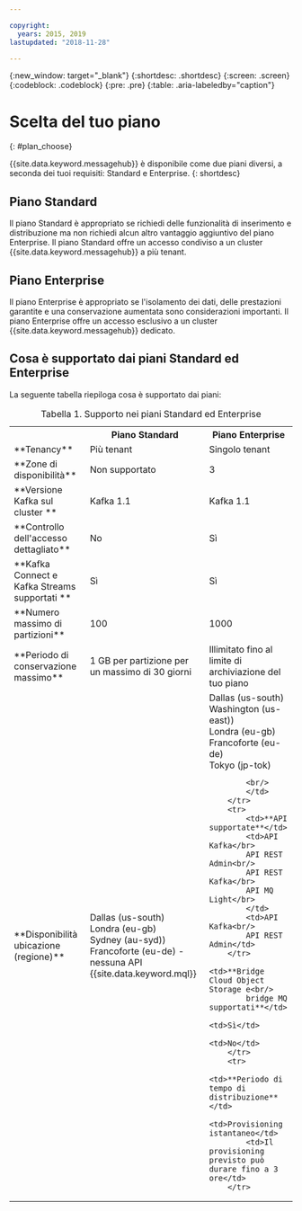 ```yaml
---

copyright:
  years: 2015, 2019
lastupdated: "2018-11-28"

---
```


{:new_window: target="_blank"}
{:shortdesc: .shortdesc}
{:screen: .screen}
{:codeblock: .codeblock}
{:pre: .pre}
{:table: .aria-labeledby="caption"}

# Scelta del tuo piano 
{: #plan_choose}

{{site.data.keyword.messagehub}} è disponibile come due piani diversi, a seconda dei tuoi requisiti: Standard e Enterprise.
{: shortdesc}

## Piano Standard

Il piano Standard è appropriato se richiedi delle funzionalità di inserimento e distribuzione ma non richiedi alcun altro vantaggio aggiuntivo del piano Enterprise. Il piano Standard offre un accesso condiviso a un cluster {{site.data.keyword.messagehub}} a più tenant.

## Piano Enterprise 

Il piano Enterprise è appropriato se l'isolamento dei dati, delle prestazioni garantite e una conservazione aumentata sono considerazioni importanti. Il piano Enterprise offre un accesso esclusivo a un cluster {{site.data.keyword.messagehub}} dedicato.

## Cosa è supportato dai piani Standard ed Enterprise

La seguente tabella riepiloga cosa è supportato dai piani:

<table>
    <caption>Tabella 1. Supporto nei piani Standard ed Enterprise</caption>
      <tr>
	        <th></th>
		    <th>Piano Standard</th>
		    <th>Piano Enterprise</th>
        </tr>
		<tr>
			<td>**Tenancy**</td>
			<td>Più tenant </td>
			<td>Singolo tenant</td>
		</tr>
        <tr>
			<td>**Zone di disponibilità**</td>
			<td>Non supportato</td>
			<td>3</td>
		</tr>
	  		<tr>
			<td>**Versione Kafka sul cluster **</td>
			<td>Kafka 1.1</td>
			<td>Kafka 1.1</td>
		</tr>
		<tr>
			<td>**Controllo dell'accesso dettagliato**</td>
			<td>No</td>
			<td>Sì</td>
		</tr>
		<tr>
			<td>**Kafka Connect e Kafka Streams supportati **</td>
			<td>Sì</td>
			<td>Sì</td>
		</tr>
		<tr>
			<td>**Numero massimo di partizioni**</td>
			<td>100</td>
			<td>1000</td>
		</tr>
		<tr>
			<td>**Periodo di conservazione massimo**</td>
			<td>1 GB per partizione per un massimo di 30 giorni </td>
			<td>Illimitato fino al limite di archiviazione del tuo piano </td>
		</tr>
		<tr>
			<td>**Disponibilità ubicazione (regione)**</td>
			<td>Dallas (us-south)</br>
			Londra (eu-gb)</br>
			Sydney (au-syd))</br>
			Francoforte (eu-de) - nessuna API {{site.data.keyword.mql}} </td>
			<td>Dallas (us-south)</br>
			Washington (us-east))<br/>
			Londra (eu-gb)<br/>
			Francoforte (eu-de)<br/>
			Tokyo (jp-tok)<br/>

			<br/>
			</td>
		</tr>
		<tr>
     	    <td>**API supportate**</td>
			<td>API Kafka</br>
			API REST Admin<br/>
			API REST Kafka</br>
			API MQ Light</br>
		    </td>
			<td>API Kafka<br/>
			API REST Admin</td>
		</tr>
			<td>**Bridge Cloud Object Storage e<br/>
			bridge MQ supportati**</td>
			<td>Sì</td>
			<td>No</td>
		</tr>
		<tr>
			<td>**Periodo di tempo di distribuzione**</td>
			<td>Provisioning istantaneo</td>
			<td>Il provisioning previsto può durare fino a 3 ore</td>
		</tr>

</table>


<!--
## {{site.data.keyword.Bluemix_notm}} Public environment
{: notoc}

{{site.data.keyword.Bluemix_notm}} Public provides an
economical public cloud service where you pay for what you use and share infrastructure with
others.

In {{site.data.keyword.Bluemix_notm}} Public, the cost of
{{site.data.keyword.messagehub}} is determined by two factors: the
number of partitions that you use and the number of messages that you send and receive. There is no
charge for message data while it is retained on the topics, but the data that each partition retains
is capped at 1 GB.

For more information, see [{{site.data.keyword.Bluemix_notm}} Public ![External link icon](../../icons/launch-glyph.svg "External link icon")](https://www.ibm.com/cloud-computing/bluemix/public){:new_window}.
-->

